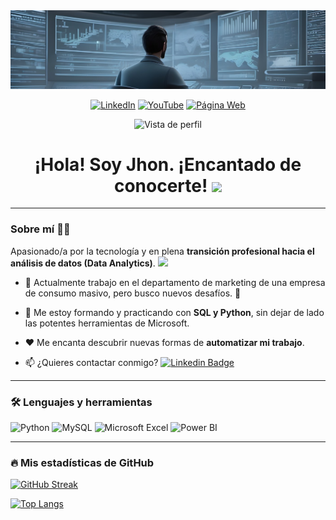 <div id="header" align="center">
  <img src="https://github.com/Kennethguerra3/noelianav91/blob/main/1699495136012.jpeg" width="800"/>
</div>

<div id="badges" align="center">
  
[![LinkedIn](https://img.shields.io/badge/LinkedIn-0077B5?style=for-the-badge&logo=linkedin&logoColor=white)](https://www.linkedin.com/in/kennethguerras) 
[![YouTube](https://img.shields.io/badge/YouTube-red?style=for-the-badge&logo=youtube&logoColor=white)](https://www.youtube.com/channel/UCgH0Z8WnVYucFhhcDKJTs3g)
[![Página Web](https://img.shields.io/badge/P%C3%A1gina_Web-yellow?style=for-the-badge&logo=medium&logoColor=white)](https://www.warbush.com/)
  
<div id="badges" align="center">
  <img src="https://visitor-badge-reloaded.herokuapp.com/badge?page_id=Kennethguerra3.Kennethguerra3&color=00cf00" alt="Vista de perfil"/>
   
<h1>
  ¡Hola! Soy Jhon. ¡Encantado de conocerte! 
  <img src="https://media.giphy.com/media/hvRJCLFzcasrR4ia7z/giphy.gif" width="30px"/>
</h1>

---
 <div id="header" align="left">

### Sobre mí 👩‍💻

Apasionado/a por la tecnología y en plena **transición profesional hacia el análisis de datos (Data Analytics)**. <img src="https://media.giphy.com/media/WUlplcMpOCEmTGBtBW/giphy.gif" width="30"> 
   
* 🔭 Actualmente trabajo en el departamento de marketing de una empresa de consumo masivo, pero busco nuevos desafíos. :muscle:  

* 🌱 Me estoy formando y practicando con **SQL y Python**, sin dejar de lado las potentes herramientas de Microsoft. 

* ❤️ Me encanta descubrir nuevas formas de **automatizar mi trabajo**.

* 📫 ¿Quieres contactar conmigo? [![Linkedin Badge](https://img.shields.io/badge/-Jhon-blue?style=flat&logo=Linkedin&logoColor=white)](https://www.linkedin.com/in/kennethguerras)
   
---
   
 ### 🛠️ Lenguajes y herramientas 

<div id="header" align="left">
    <img src="https://img.shields.io/badge/Python-3776AB?style=for-the-badge&logo=python&logoColor=white" alt="Python"/>
    <img src="https://img.shields.io/badge/MySQL-4479A1?style=for-the-badge&logo=mysql&logoColor=white" alt="MySQL"/>
    <img src="https://img.shields.io/badge/Microsoft_Excel-217346?style=for-the-badge&logo=microsoft-excel&logoColor=white" alt="Microsoft Excel"/>
    <img src="https://img.shields.io/badge/Power_BI-F2C811?style=for-the-badge&logo=power-bi&logoColor=white" alt="Power BI"/>
</div>
  
---

 ### 🔥 Mis estadísticas de GitHub 

[![GitHub Streak](http://github-readme-streak-stats.herokuapp.com?user=Kennethguerra3&theme=dark&background=000000)](https://git.io/streak-stats)

[![Top Langs](https://github-readme-stats.vercel.app/api/top-langs/?username=Kennethguerra3&layout=compact&theme=vision-friendly-dark)](https://github.com/anuraghazra/github.com/anuraghazra/github-readme-stats)
